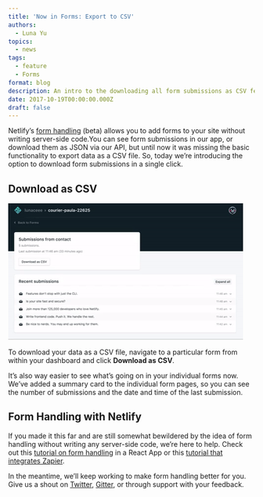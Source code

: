 ```yaml
---
title: 'Now in Forms: Export to CSV'
authors:
  - Luna Yu
topics:
  - news
tags:
  - feature
  - Forms
format: blog
description: An intro to the downloading all form submissions as CSV feature.
date: 2017-10-19T00:00:00.000Z
draft: false
---
```

Netlify’s [form handling](https://www.netlify.com/docs/form-handling/) (beta) allows you to add forms to your site without writing server-side code.You can see form submissions in our app, or download them as JSON via our API, but until now it was missing the basic functionality to export data as a CSV file. So, today we’re introducing the option to download form submissions in a single click.

## Download as CSV

![Export form submissions and download as CSV](/v3/img/blog/download_as_csv.gif)

To download your data as a CSV file, navigate to a particular form from within your dashboard and click **Download as CSV**.

It’s also way easier to see what’s going on in your individual forms now. We’ve added a summary card to the individual form pages, so you can see the number of submissions and the date and time of the last submission.

## Form Handling with Netlify

If you made it this far and are still somewhat bewildered by the idea of form handling without writing any server-side code, we’re here to help. Check out this [tutorial on form handling](https://www.netlify.com/blog/2017/07/20/how-to-integrate-netlifys-form-handling-in-a-react-app/) in a React App or this [tutorial that integrates Zapier](https://www.netlify.com/blog/2017/09/19/form-handling-with-the-jamstack-and-netlify/).

In the meantime, we’ll keep working to make form handling better for you. Give us a shout on [Twitter](https://twitter.com/Netlify), [Gitter](https://gitter.im/netlify/home), or through support with your feedback.
